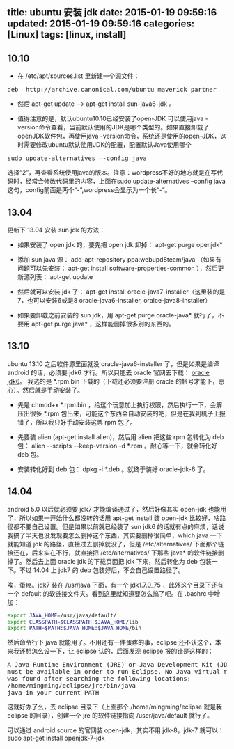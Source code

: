 title: ubuntu 安装 jdk
date: 2015-01-19 09:59:16
updated: 2015-01-19 09:59:16
categories: [Linux]
tags: [linux, install]
---


## 10.10

* 在 /etc/apt/sources.list 里新建一个源文件：

<pre>
deb  http://archive.canonical.com/ubuntu maverick partner
</pre>

* 然后 apt-get update --> apt-get install sun-java6-jdk 。

* 值得注意的是，默认ubuntu10.10已经安装了open-JDK 可以使用java -version命令查看，当前默认使用的JDK是哪个类型的。如果直接卸载了openJDK软件包，再使用java -version命令，系统还是使用的open-JDK，这时需要修改ubuntu默认使用JDK的配置，配置默认Java使用哪个

<pre>
sudo update-alternatives –-config java
</pre>

选择“2”，再查看系统使用java的版本。注意：wordpress不好的地方就是在写代码时，经常会修改代码里的内容，上面在sudo update-alternatives –config java这句，config前面是两个“-”,wordpress会显示为一个长“-”。


## 13.04

更新下 13.04 安装 sun jdk 的方法：
 
* 如果安装了 open jdk 的，要先把 open jdk 卸掉： apt-get purge openjdk*

* 添加 sun java 源： add-apt-repository ppa:webupd8team/java （如果有问题可以先安装： apt-get install software-properties-common ），然后更新源列表： apt-get update

* 然后就可以安装 jdk 了： apt-get install oracle-java7-installer（这里装的是7，也可以安装6或是8 oracle-java6-installer, oralce-java8-installer）

* 如果要卸载之前安装的 sun jdk，用 apt-get purge oracle-java* 就行了，不要用 apt-get purge java* ，这样能删掉很多别的东西的。

## 13.10

ubuntu 13.10 之后软件源里面就没 oracle-java6-installer 了，但是如果是编译 android 的话，必须要 jdk6 才行。所以只能去 oracle 官网去下载： [oracle jdk6](http://www.oracle.com/technetwork/java/javase/downloads/java-archive-downloads-javase6-419409.html#jdk-6u45-oth-JPR)。 我选的是 *.rpm.bin 下载的（下载还必须要注册 oracle 的帐号才能下，恶心）。然后就是手动安装了。

* 先是 chmod+x *.rpm.bin ，给这个玩意加上执行权限，然后执行一下，会解压出很多 *.rpm 包出来，可能这个东西会自动安装的吧，但是在我到机子上报错了，所以我只好手动安装这票 rpm 包了。

* 先要装 alien (apt-get install alien)，然后用 alien 把这些 rpm 包转化为 deb 包： alien --scripts --keep-version -d *.rpm 。耐心等一下，就会转化好 deb 包。

* 安装转化好到 deb 包： dpkg -i *.deb 。就终于装好 oracle-jdk-6 了。

## 14.04

android 5.0 以后就必须要 jdk7 才能编译通过了，然后好像其实 open-jdk 也能用了，所以如果一开始什么都没转的话用 apt-get install 装 open-jdk 比较好，啥路径都不要自己设置。但是如果以前就已经装了 sun jdk6 的话就有点的麻烦，话说我搞了半天也没发现要怎么删掉这个东西，其实要删掉很简单，which java 一下就能知道 jdk 的路径，直接过去删掉就没了，但是 /etc/alternatives/ 下面那个链接还在，后来实在不行，就直接把 /etc/alternatives/ 下那些 java* 的软件链接删掉了。然后去上面 oracle jdk 的下载页面把 jdk 下来，然后转化为 deb 包装一下。不过 14.04 上 jdk7 的 deb 包装好后，不会自己设置路径了。

唉，蛋疼。jdk7 装在 /usr/java 下面，有一个 jdk1.7.0_75 ，此外这个目录下还有一个 default 的软链接文件夹。看到这里就知道要怎么搞了吧。在 .bashrc 中增加：

```bash
export JAVA_HOME=/usr/java/default/
export CLASSPATH=$CLASSPATH:$JAVA_HOME/lib 
export PATH=$PATH:$JAVA_HOME:$JAVA_HOME/bin
```

然后命令行下 java 就能用了。不用还有一件蛋疼的事，eclipse 还不认这个，本来我还想怎么设一下，让 eclipse 认的，后面发现 eclipse 报的错是这样的：

<pre>
A Java Runtime Environment (JRE) or Java Development Kit (JDK)
must be available in order to run Eclipse. No Java virtual machine
was found after searching the following locations:
/home/mingming/eclipse/jre/bin/java
java in your current PATH
</pre>

这就好办了么，去 eclipse 目录下（上面那个 /home/mingming/eclipse 就是我 eclipse 的目录），创建一个 jre 的软件链接指向 /user/java/default 就行了。

可以通过 android source 的官网装 open-jdk，其实不用 jdk-8，jdk-7 就可以： sudo apt-get install openjdk-7-jdk





